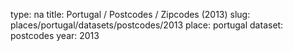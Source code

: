 type: na
title: Portugal / Postcodes / Zipcodes (2013)
slug: places/portugal/datasets/postcodes/2013
place: portugal
dataset: postcodes
year: 2013
